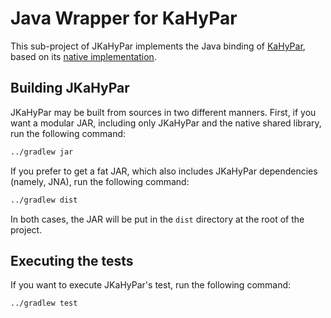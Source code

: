 # Java Wrapper for KaHyPar

This sub-project of JKaHyPar implements the Java binding of
[KaHyPar](https://kahypar.org/), based on its
[native implementation](../native-kahypar).

## Building JKaHyPar

JKaHyPar may be built from sources in two different manners.
First, if you want a modular JAR, including only JKaHyPar and the native
shared library, run the following command:

```bash
../gradlew jar
```

If you prefer to get a fat JAR, which also includes JKaHyPar dependencies
(namely, JNA), run the following command:

```bash
../gradlew dist
```

In both cases, the JAR will be put in the `dist` directory at the root of the
project.

## Executing the tests

If you want to execute JKaHyPar's test, run the following command:

```bash
../gradlew test
```
